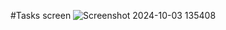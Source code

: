 #Tasks screen
![Screenshot 2024-10-03 135408](https://github.com/user-attachments/assets/72f861fd-feaa-4c0b-9c48-83a14398a314)
